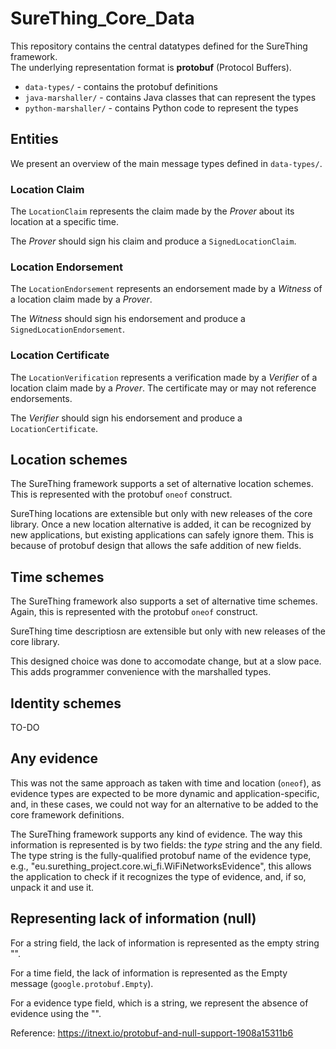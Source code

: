 # SureThing_Core_Data

This repository contains the central datatypes defined for the SureThing framework.  
The underlying representation format is **protobuf** (Protocol Buffers).

- `data-types/` - contains the protobuf definitions
- `java-marshaller/` - contains Java classes that can represent the types
- `python-marshaller/` - contains Python code to represent the types

## Entities

We present an overview of the main message types defined in `data-types/`.

### Location Claim

The `LocationClaim` represents the claim made by the *Prover* about its location at a specific time.

The *Prover* should sign his claim and produce a `SignedLocationClaim`.

### Location Endorsement

The `LocationEndorsement` represents an endorsement made by a *Witness* of a location claim made by a *Prover*.

The *Witness* should sign his endorsement and produce a `SignedLocationEndorsement`.

### Location Certificate

The `LocationVerification` represents a verification made by a *Verifier* of a location claim made by a *Prover*.
The certificate may or may not reference endorsements.

The *Verifier* should sign his endorsement and produce a `LocationCertificate`.

## Location schemes

The SureThing framework supports a set of alternative location schemes.
This is represented with the protobuf `oneof` construct.

SureThing locations are extensible but only with new releases of the core library.
Once a new location alternative is added, it can be recognized by new applications, but existing applications can safely ignore them.
This is because of protobuf design that allows the safe addition of new fields.

## Time schemes

The SureThing framework also supports a set of alternative time schemes.
Again, this is represented with the protobuf `oneof` construct.

SureThing time descriptiosn are extensible but only with new releases of the core library.

This designed choice was done to accomodate change, but at a slow pace.
This adds programmer convenience with the marshalled types.

## Identity schemes

TO-DO

## Any evidence

This was not the same approach as taken with time and location (`oneof`), as evidence types are expected to be more dynamic and application-specific, and, in these cases, we could not way for an alternative to be added to the core framework definitions.

The SureThing framework supports any kind of evidence.
The way this information is represented is by two fields: the *type* string and the any field.
The type string is the fully-qualified protobuf name of the evidence type, e.g., "eu.surething_project.core.wi_fi.WiFiNetworksEvidence", this allows the application to check if it recognizes the type of evidence, and, if so, unpack it and use it.

## Representing lack of information (null)

For a string field, the lack of information is represented as the empty string "".

For a time field, the lack of information is represented as the Empty message (`google.protobuf.Empty`).

For a evidence type field, which is a string, we represent the absence of evidence using the "".

Reference: <https://itnext.io/protobuf-and-null-support-1908a15311b6>
